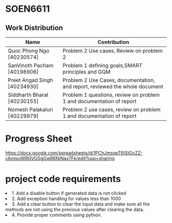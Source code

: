 # SOEN6611

## Work Distribution

| Name | Contribution |
|----------|----------|
| Quoc Phong Ngo [40230574] | Problem 2 Use cases, Review on problem 2 |
| SanVinoth Pacham [40198906] | Problem 1 defining goals,SMART principles and GQM |
|Preet Angad Singh [40234930] | Problem 2 Use Cases, documentation, and report, reviewed the whole document |
| Siddharth Bharat [40230155] | Problem 1 questions, review on problem 1 and documentation of report|
|Nomesh Palakaluri [40229979] | Problem 2 use cases, review on problem 1 and documentation of report |

# Progress Sheet
<a>https://docs.google.com/spreadsheets/d/1PChJmsqpT6IStGcZZ-cAmisoWRGVGSgGwB6NiNax7Fk/edit?usp=sharing</a>

# project code requirements
<li>1. Add a disable button if generated data is not clicked </li>
<li>2. Add exception handling for values less than 1000</li>
<li>3. Add a clear button to clear the input data and make sure all the methods are not using the previous values after clearing the data.</li>
<li>4. Provide proper comments using python.</li>

